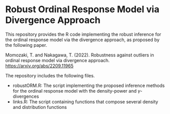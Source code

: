 # Robust Ordinal Response Model via Divergence Approach

This repository provides the R code implementing the robust inference for the ordinal response model via the divergence approach, as proposed by the following paper.

Momozaki, T. and Nakagawa, T. (2022). Robustness against outliers in ordinal response model via divergence approach. https://arxiv.org/abs/2209.11965

The repository includes the following files.
- robustORM.R: The script implementing the proposed inference methods for the ordinal response model with the density-power and $\gamma$-divergences
- links.R: The script containing functions that compose several density and distribution functions

